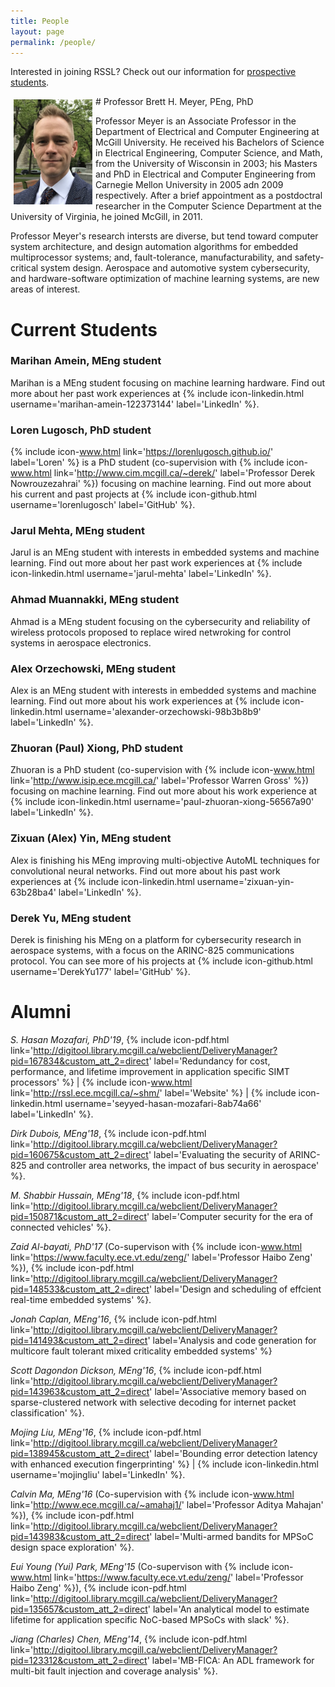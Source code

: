 ```yaml
---
title: People
layout: page
permalink: /people/
---
```


Interested in joining RSSL? Check out our information for [prospective students](/apply/).

<a name="bretthmeyer">
# Professor Brett H. Meyer, PEng, PhD

<img style="float: left; padding: 5px;" width="25%" src="/assets/pictures/bhm.png">

Professor Meyer is an Associate Professor in the Department of Electrical and Computer Engineering at McGill University. 
He received his Bachelors of Science in Electrical Engineering, Computer Science, and Math, from the University of Wisconsin in 2003; 
his Masters and PhD in Electrical and Computer Engineering from Carnegie Mellon University in 2005 adn 2009 respectively.
After a brief appointment as a postdoctral researcher in the Computer Science Department at the University of Virginia, he joined McGill, in 2011.

Professor Meyer's research intersts are diverse, but tend toward computer system architecture, and design automation algorithms for embedded multiprocessor systems; and, 
fault-tolerance, manufacturability, and safety-critical system design.
Aerospace and automotive system cybersecurity, and hardware-software optimization of machine learning systems, are new areas of interest.

# Current Students

### Marihan Amein, MEng student

Marihan is a MEng student focusing on machine learning hardware. 
Find out more about her past work experiences at {% include icon-linkedin.html username='marihan-amein-122373144' label='LinkedIn' %}.

### Loren Lugosch, PhD student

{% include icon-www.html link='https://lorenlugosch.github.io/' label='Loren' %} is a PhD student (co-supervision with {% include icon-www.html link='http://www.cim.mcgill.ca/~derek/' label='Professor Derek Nowrouzezahrai' %}) focusing on machine learning. 
Find out more about his current and past projects at {% include icon-github.html username='lorenlugosch' label='GitHub' %}.

### Jarul Mehta, MEng student

Jarul is an MEng student with interests in embedded systems and machine learning. 
Find out more about her past work experiences at {% include icon-linkedin.html username='jarul-mehta' label='LinkedIn' %}.

### Ahmad Muannakki, MEng student

Ahmad is a MEng student focusing on the cybersecurity and reliability of wireless protocols proposed to replace wired netwroking for control systems in aerospace electronics.

### Alex Orzechowski, MEng student

Alex is an MEng student with interests in embedded systems and machine learning.
Find out more about his work experiences at {% include icon-linkedin.html username='alexander-orzechowski-98b3b8b9' label='LinkedIn' %}.

### Zhuoran (Paul) Xiong, PhD student

Zhuoran is a PhD student (co-supervision with {% include icon-www.html link='http://www.isip.ece.mcgill.ca/' label='Professor Warren Gross' %}) focusing on machine learning. 
Find out more about his work experience at {% include icon-linkedin.html username='paul-zhuoran-xiong-56567a90' label='LinkedIn' %}.

### Zixuan (Alex) Yin, MEng student

Alex is finishing his MEng improving multi-objective AutoML techniques for convolutional neural networks. 
Find out more about his past work experiences at {% include icon-linkedin.html username='zixuan-yin-63b28ba4' label='LinkedIn' %}.

### Derek Yu, MEng student

Derek is finishing his MEng on a platform for cybersecurity research in aerospace systems, with a focus on the ARINC-825 communications protocol. 
You can see more of his projects at {% include icon-github.html username='DerekYu177' label='GitHub' %}.

# Alumni

*S. Hasan Mozafari, PhD'19*, 
{% include icon-pdf.html link='http://digitool.library.mcgill.ca/webclient/DeliveryManager?pid=167834&custom_att_2=direct' label='Redundancy for cost, performance, and lifetime improvement in application specific SIMT processors' %} | 
{% include icon-www.html link='http://rssl.ece.mcgill.ca/~shm/' label='Website' %} | 
{% include icon-linkedin.html username='seyyed-hasan-mozafari-8ab74a66' label='LinkedIn' %}.

*Dirk Dubois, MEng'18*, 
{% include icon-pdf.html link='http://digitool.library.mcgill.ca/webclient/DeliveryManager?pid=160675&custom_att_2=direct' label='Evaluating the security of ARINC-825 and controller area networks, the impact of bus security in aerospace' %}.

*M. Shabbir Hussain, MEng'18*, 
{% include icon-pdf.html link='http://digitool.library.mcgill.ca/webclient/DeliveryManager?pid=150871&custom_att_2=direct' label='Computer security for the era of connected vehicles' %}.

*Zaid Al-bayati, PhD'17* 
(Co-supervison with {% include icon-www.html link='https://www.faculty.ece.vt.edu/zeng/' label='Professor Haibo Zeng' %}), 
{% include icon-pdf.html link='http://digitool.library.mcgill.ca/webclient/DeliveryManager?pid=148533&custom_att_2=direct' label='Design and scheduling of effcient real-time embedded systems' %}.

*Jonah Caplan, MEng'16*, 
{% include icon-pdf.html link='http://digitool.library.mcgill.ca/webclient/DeliveryManager?pid=141493&custom_att_2=direct' label='Analysis and code generation for multicore fault tolerant mixed criticality embedded systems' %}

*Scott Dagondon Dickson, MEng'16*, 
{% include icon-pdf.html link='http://digitool.library.mcgill.ca/webclient/DeliveryManager?pid=143963&custom_att_2=direct' label='Associative memory based on sparse-clustered network with selective decoding for internet packet classification' %}.

*Mojing Liu, MEng'16*, 
{% include icon-pdf.html link='http://digitool.library.mcgill.ca/webclient/DeliveryManager?pid=138945&custom_att_2=direct' label='Bounding error detection latency with enhanced execution fingerprinting' %} | {% include icon-linkedin.html username='mojingliu' label='LinkedIn' %}.

*Calvin Ma, MEng'16* 
(Co-supervision with {% include icon-www.html link='http://www.ece.mcgill.ca/~amahaj1/' label='Professor Aditya Mahajan' %}), 
{% include icon-pdf.html link='http://digitool.library.mcgill.ca/webclient/DeliveryManager?pid=143983&custom_att_2=direct' label='Multi-armed bandits for MPSoC design space exploration' %}. 

*Eui Young (Yui) Park, MEng'15* 
(Co-supervison with {% include icon-www.html link='https://www.faculty.ece.vt.edu/zeng/' label='Professor Haibo Zeng' %}), 
{% include icon-pdf.html link='http://digitool.library.mcgill.ca/webclient/DeliveryManager?pid=135657&custom_att_2=direct' label='An analytical model to estimate lifetime for application specific NoC-based MPSoCs with slack' %}.

*Jiang (Charles) Chen, MEng'14*, 
{% include icon-pdf.html link='http://digitool.library.mcgill.ca/webclient/DeliveryManager?pid=123312&custom_att_2=direct' label='MB-FICA: An ADL framework for multi-bit fault injection and coverage analysis' %}.
